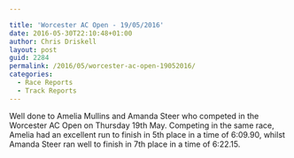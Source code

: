 ```yaml
---

title: 'Worcester AC Open - 19/05/2016'
date: 2016-05-30T22:10:48+01:00
author: Chris Driskell
layout: post
guid: 2284
permalink: /2016/05/worcester-ac-open-19052016/
categories:
  - Race Reports
  - Track Reports
---
```

Well done to Amelia Mullins and Amanda Steer who competed in the Worcester AC Open on Thursday 19th May. Competing in the same race, Amelia had an excellent run to finish in 5th place in a time of 6:09.90, whilst Amanda Steer ran well to finish in 7th place in a time of 6:22.15.